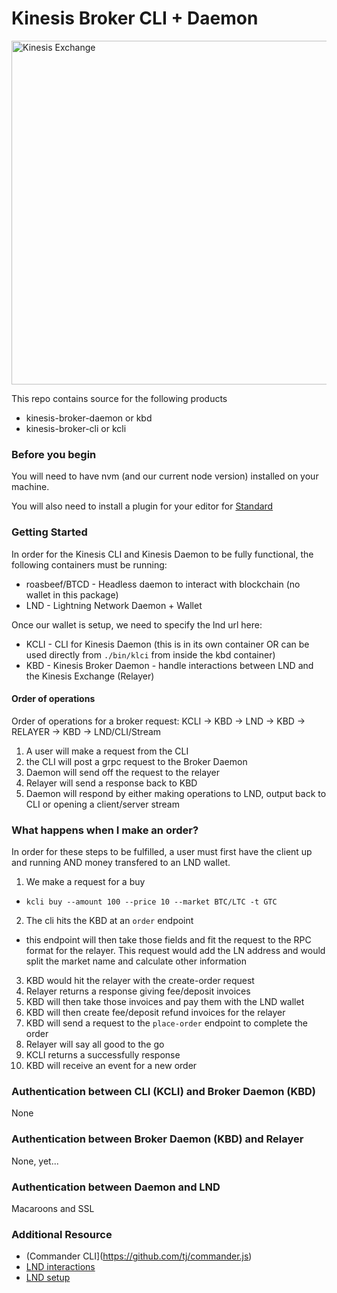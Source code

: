# Kinesis Broker CLI + Daemon

<img src="https://kines.is/logo.png" alt="Kinesis Exchange" width="550">

This repo contains source for the following products

- kinesis-broker-daemon or kbd
- kinesis-broker-cli or kcli

### Before you begin

You will need to have nvm (and our current node version) installed on your machine.

You will also need to install a plugin for your editor for [Standard](https://standardjs.com/)

### Getting Started

In order for the Kinesis CLI and Kinesis Daemon to be fully functional, the following containers must be running:

- roasbeef/BTCD - Headless daemon to interact with blockchain (no wallet in this package)
- LND - Lightning Network Daemon + Wallet

Once our wallet is setup, we need to specify the lnd url here:

- KCLI - CLI for Kinesis Daemon (this is in its own container OR can be used directly from `./bin/klci` from inside the kbd container)
- KBD - Kinesis Broker Daemon - handle interactions between LND and the Kinesis Exchange (Relayer)

#### Order of operations

Order of operations for a broker request:
KCLI -> KBD -> LND -> KBD -> RELAYER -> KBD -> LND/CLI/Stream

1. A user will make a request from the CLI
2. the CLI will post a grpc request to the Broker Daemon
3. Daemon will send off the request to the relayer
4. Relayer will send a response back to KBD
5. Daemon will respond by either making operations to LND, output back to CLI or opening a client/server stream

### What happens when I make an order?

In order for these steps to be fulfilled, a user must first have the client up and running AND money transfered to an LND wallet.

1. We make a request for a buy
  - `kcli buy --amount 100 --price 10 --market BTC/LTC -t GTC`
2. The cli hits the KBD at an `order` endpoint
  - this endpoint will then take those fields and fit the request to the RPC format
    for the relayer. This request would add the LN address and would split the market
    name and calculate other information
3. KBD would hit the relayer with the create-order request
4. Relayer returns a response giving fee/deposit invoices
5. KBD will then take those invoices and pay them with the LND wallet
6. KBD will then create fee/deposit refund invoices for the relayer
7. KBD will send a request to the `place-order` endpoint to complete the order
8. Relayer will say all good to the go
9. KCLI returns a successfully response
10. KBD will receive an event for a new order

### Authentication between CLI (KCLI) and Broker Daemon (KBD)

None

### Authentication between Broker Daemon (KBD) and Relayer

None, yet...

### Authentication between Daemon and LND

Macaroons and SSL

### Additional Resource

- (Commander CLI](https://github.com/tj/commander.js)
- [LND interactions](https://dev.lightning.community/overview/)
- [LND setup](https://dev.lightning.community/tutorial/01-lncli/index.html)

